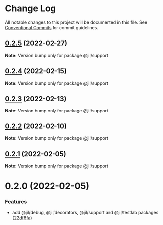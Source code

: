 # Change Log

All notable changes to this project will be documented in this file.
See [Conventional Commits](https://conventionalcommits.org) for commit guidelines.

## [0.2.5](https://github.com/jiljs/jil/compare/@jil/support@0.2.4...@jil/support@0.2.5) (2022-02-27)

**Note:** Version bump only for package @jil/support





## [0.2.4](https://github.com/jiljs/jil/compare/@jil/support@0.2.3...@jil/support@0.2.4) (2022-02-15)

**Note:** Version bump only for package @jil/support





## [0.2.3](https://github.com/jiljs/jil/compare/@jil/support@0.2.2...@jil/support@0.2.3) (2022-02-13)

**Note:** Version bump only for package @jil/support





## [0.2.2](https://github.com/jiljs/jil/compare/@jil/support@0.2.1...@jil/support@0.2.2) (2022-02-10)

**Note:** Version bump only for package @jil/support





## [0.2.1](https://github.com/jiljs/jil/compare/@jil/support@0.2.0...@jil/support@0.2.1) (2022-02-05)

**Note:** Version bump only for package @jil/support





# 0.2.0 (2022-02-05)


### Features

* add @jil/debug, @jil/decorators, @jil/support and @jil/testlab packages ([22df6fa](https://github.com/jiljs/jil/commit/22df6fad4f572e23aaca8027eab836bfcb133866))
